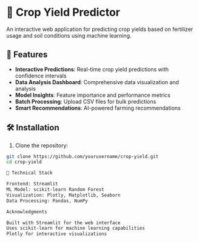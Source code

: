 # 🌱 Crop Yield Predictor

An interactive web application for predicting crop yields based on fertilizer usage and soil conditions using machine learning.

## 🚀 Features

- **Interactive Predictions**: Real-time crop yield predictions with confidence intervals
- **Data Analysis Dashboard**: Comprehensive data visualization and analysis
- **Model Insights**: Feature importance and performance metrics
- **Batch Processing**: Upload CSV files for bulk predictions
- **Smart Recommendations**: AI-powered farming recommendations

## 🛠️ Installation

1. Clone the repository:
```bash
git clone https://github.com/yourusername/crop-yield.git
cd crop-yield

🔧 Technical Stack

Frontend: Streamlit
ML Model: scikit-learn Random Forest
Visualization: Plotly, Matplotlib, Seaborn
Data Processing: Pandas, NumPy

Acknowledgments

Built with Streamlit for the web interface
Uses scikit-learn for machine learning capabilities
Plotly for interactive visualizations
